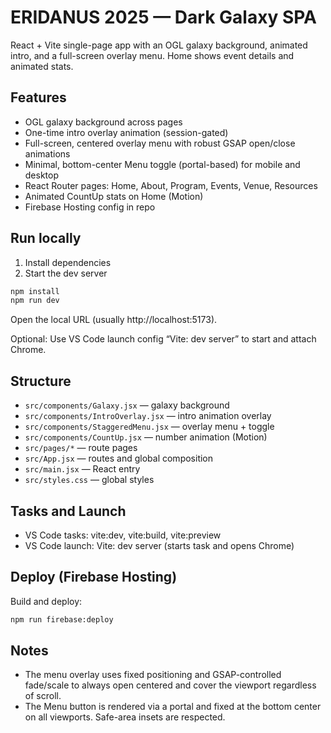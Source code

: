 # ERIDANUS 2025 — Dark Galaxy SPA

React + Vite single-page app with an OGL galaxy background, animated intro, and a full-screen overlay menu. Home shows event details and animated stats.

## Features

- OGL galaxy background across pages
- One-time intro overlay animation (session-gated)
- Full-screen, centered overlay menu with robust GSAP open/close animations
- Minimal, bottom-center Menu toggle (portal-based) for mobile and desktop
- React Router pages: Home, About, Program, Events, Venue, Resources
- Animated CountUp stats on Home (Motion)
- Firebase Hosting config in repo

## Run locally

1. Install dependencies
2. Start the dev server

```bash
npm install
npm run dev
```

Open the local URL (usually http://localhost:5173).

Optional: Use VS Code launch config “Vite: dev server” to start and attach Chrome.

## Structure

- `src/components/Galaxy.jsx` — galaxy background
- `src/components/IntroOverlay.jsx` — intro animation overlay
- `src/components/StaggeredMenu.jsx` — overlay menu + toggle
- `src/components/CountUp.jsx` — number animation (Motion)
- `src/pages/*` — route pages
- `src/App.jsx` — routes and global composition
- `src/main.jsx` — React entry
- `src/styles.css` — global styles

## Tasks and Launch

- VS Code tasks: vite:dev, vite:build, vite:preview
- VS Code launch: Vite: dev server (starts task and opens Chrome)

## Deploy (Firebase Hosting)

Build and deploy:

```bash
npm run firebase:deploy
```

## Notes

- The menu overlay uses fixed positioning and GSAP-controlled fade/scale to always open centered and cover the viewport regardless of scroll.
- The Menu button is rendered via a portal and fixed at the bottom center on all viewports. Safe-area insets are respected.
